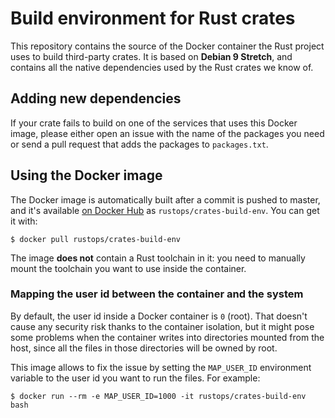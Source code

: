 # Build environment for Rust crates

This repository contains the source of the Docker container the Rust project
uses to build third-party crates. It is based on **Debian 9 Stretch**, and
contains all the native dependencies used by the Rust crates we know of.

## Adding new dependencies

If your crate fails to build on one of the services that uses this Docker
image, please either open an issue with the name of the packages you need or
send a pull request that adds the packages to `packages.txt`.

## Using the Docker image

The Docker image is automatically built after a commit is pushed to master, and
it's available [on Docker Hub][dockerhub] as `rustops/crates-build-env`. You
can get it with:

```
$ docker pull rustops/crates-build-env
```

The image **does not** contain a Rust toolchain in it: you need to manually
mount the toolchain you want to use inside the container.

### Mapping the user id between the container and the system

By default, the user id inside a Docker container is `0` (root). That doesn't
cause any security risk thanks to the container isolation, but it might pose
some problems when the container writes into directories mounted from the host,
since all the files in those directories will be owned by root.

This image allows to fix the issue by setting the `MAP_USER_ID` environment
variable to the user id you want to run the files. For example:

```
$ docker run --rm -e MAP_USER_ID=1000 -it rustops/crates-build-env bash
```

[dockerhub]: https://hub.docker.com/r/rustops/crates-build-env/
